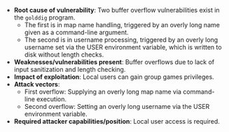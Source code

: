 - **Root cause of vulnerability**: Two buffer overflow vulnerabilities exist in the `golddig` program.
    - The first is in map name handling, triggered by an overly long name given as a command-line argument.
    - The second is in username processing, triggered by an overly long username set via the USER environment variable, which is written to disk without length checks.
- **Weaknesses/vulnerabilities present**: Buffer overflows due to lack of input sanitization and length checking.
- **Impact of exploitation**: Local users can gain group games privileges.
- **Attack vectors**:
    - First overflow: Supplying an overly long map name via command-line execution.
    - Second overflow: Setting an overly long username via the USER environment variable.
- **Required attacker capabilities/position**: Local user access is required.
